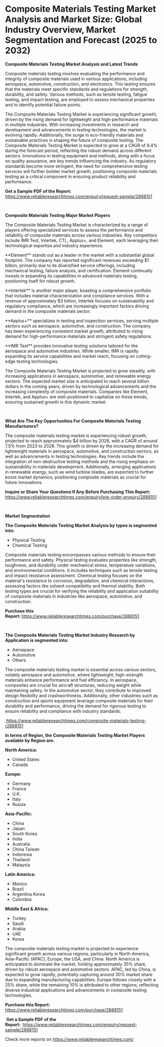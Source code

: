 <p><h1>Composite Materials Testing Market Analysis and Market Size: Global Industry Overview, Market Segmentation and Forecast (2025 to 2032)</h1></p><p><strong>Composite Materials Testing Market Analysis and Latest Trends</strong></p>
<p><p>Composite materials testing involves evaluating the performance and integrity of composite materials used in various applications, including aerospace, automotive, construction, and electronics. This testing ensures that the materials meet specific standards and regulations for strength, durability, and safety. Various methods, such as tensile testing, fatigue testing, and impact testing, are employed to assess mechanical properties and to identify potential failure points.</p><p>The Composite Materials Testing Market is experiencing significant growth, driven by the rising demand for lightweight and high-performance materials in multiple industries. With increasing investments in research and development and advancements in testing technologies, the market is evolving rapidly. Additionally, the surge in eco-friendly materials and sustainable practices is shaping the future of composite testing. The Composite Materials Testing Market is expected to grow at a CAGR of 9.4% during the forecast period, reflecting the robust demand across different sectors. Innovations in testing equipment and methods, along with a focus on quality assurance, are key trends influencing the industry. As regulatory standards become more stringent, the need for comprehensive testing services will further bolster market growth, positioning composite materials testing as a critical component in ensuring product reliability and performance.</p></p>
<p><strong>Get a Sample PDF of the Report:&nbsp;</strong> <a href="https://www.reliableresearchtimes.com/enquiry/request-sample/2888151?utm_campaign=3227&utm_medium=2&utm_source=Github&utm_content=ia&utm_term=14032025&utm_id=composite-materials-testing">https://www.reliableresearchtimes.com/enquiry/request-sample/2888151</a></p>
<p>&nbsp;</p>
<p><strong>Composite Materials Testing Major Market Players</strong></p>
<p><p>The Composite Materials Testing Market is characterized by a range of players offering specialized services to assess the performance and reliability of composite materials across various industries. Key competitors include IMR Test, Intertek, CTL, Applus+, and Element, each leveraging their technological expertise and industry experience.</p><p>**Element** stands out as a leader in the market with a substantial global footprint. The company has reported significant revenues exceeding $1 billion, primarily due to its diversified service offerings, including mechanical testing, failure analysis, and certification. Element continually invests in expanding its capabilities in advanced materials testing, positioning itself for robust growth.</p><p>**Intertek** is another major player, boasting a comprehensive portfolio that includes material characterization and compliance services. With a revenue of approximately $3 billion, Intertek focuses on sustainability and regulatory compliance, which are increasingly important factors driving demand in the composite materials sector.</p><p>**Applus+** specializes in testing and inspection services, serving multiple sectors such as aerospace, automotive, and construction. The company has been experiencing consistent market growth, attributed to rising demand for high-performance materials and stringent safety regulations.</p><p>**IMR Test** provides innovative testing solutions tailored for the aerospace and automotive industries. While smaller, IMR is rapidly expanding its service capabilities and market reach, focusing on cutting-edge testing technologies.</p><p>The Composite Materials Testing Market is projected to grow steadily, with increasing applications in aerospace, automotive, and renewable energy sectors. The expected market size is anticipated to reach several billion dollars in the coming years, driven by technological advancements and the increasing complexity of composite materials. Companies like Element, Intertek, and Applus+ are well-positioned to capitalize on these trends, ensuring sustained growth in this dynamic market.</p></p>
<p>&nbsp;</p>
<p><strong>What Are The Key Opportunities For Composite Materials Testing Manufacturers?</strong></p>
<p><p>The composite materials testing market is experiencing robust growth, projected to reach approximately $4 billion by 2028, with a CAGR of around 7.5% from 2023 to 2028. This growth is driven by the increasing demand for lightweight materials in aerospace, automotive, and construction sectors, as well as advancements in testing technologies. Key trends include the integration of non-destructive testing methods and the rising emphasis on sustainability in materials development. Additionally, emerging applications in renewable energy, such as wind turbine blades, are expected to further boost market dynamics, positioning composite materials as crucial for future innovations.</p></p>
<p><strong>Inquire or Share Your Questions If Any Before Purchasing This Report:</strong> <a href="https://www.reliableresearchtimes.com/enquiry/pre-order-enquiry/2888151?utm_campaign=3227&utm_medium=2&utm_source=Github&utm_content=ia&utm_term=14032025&utm_id=composite-materials-testing">https://www.reliableresearchtimes.com/enquiry/pre-order-enquiry/2888151</a></p>
<p>&nbsp;</p>
<p><strong>Market Segmentation</strong></p>
<p><strong>The Composite Materials Testing Market Analysis by types is segmented into:</strong></p>
<p><ul><li>Physical Testing</li><li>Chemical Testing</li></ul></p>
<p><p>Composite materials testing encompasses various methods to ensure their performance and safety. Physical testing evaluates properties like strength, toughness, and durability under mechanical stress, temperature variations, and environmental conditions. It includes techniques such as tensile testing and impact resistance assessment. Chemical testing focuses on the material's resistance to corrosion, degradation, and chemical interactions, assessing factors like solvent compatibility and thermal stability. Both testing types are crucial for verifying the reliability and application suitability of composite materials in industries like aerospace, automotive, and construction.</p></p>
<p><strong>Purchase this Report:&nbsp;</strong><a href="https://www.reliableresearchtimes.com/purchase/2888151?utm_campaign=3227&utm_medium=2&utm_source=Github&utm_content=ia&utm_term=14032025&utm_id=composite-materials-testing">https://www.reliableresearchtimes.com/purchase/2888151</a></p>
<p>&nbsp;</p>
<p><strong>The Composite Materials Testing Market Industry Research by Application is segmented into:</strong></p>
<p><ul><li>Aerospace</li><li>Automotive</li><li>Others</li></ul></p>
<p><p>The composite materials testing market is essential across various sectors, notably aerospace and automotive, where lightweight, high-strength materials enhance performance and fuel efficiency. In aerospace, composites are crucial for aircraft structures, reducing weight while maintaining safety. In the automotive sector, they contribute to improved design flexibility and crashworthiness. Additionally, other industries such as construction and sports equipment leverage composite materials for their durability and performance, driving the demand for rigorous testing to ensure reliability and compliance with industry standards.</p></p>
<p><a href="https://www.reliableresearchtimes.com/composite-materials-testing-r2888151?utm_campaign=3227&utm_medium=2&utm_source=Github&utm_content=ia&utm_term=14032025&utm_id=composite-materials-testing">&nbsp;https://www.reliableresearchtimes.com/composite-materials-testing-r2888151</a></p>
<p><strong>In terms of Region, the Composite Materials Testing Market Players available by Region are:</strong></p>
<p>
    <p> <strong> North America: </strong>
        <ul>
            <li>United States</li>
            <li>Canada</li>
        </ul>
        </p> 
    <p> <strong> Europe: </strong>
        <ul>
            <li>Germany</li>
            <li>France</li>
            <li>U.K.</li>
            <li>Italy</li>
            <li>Russia</li>
        </ul>
        </p> 
    <p> <strong> Asia-Pacific: </strong>
        <ul>
            <li>China</li>
            <li>Japan</li>
            <li>South Korea</li>
            <li>India</li>
            <li>Australia</li>
            <li>China Taiwan</li>
            <li>Indonesia</li>
            <li>Thailand</li>
            <li>Malaysia</li>
        </ul>
        </p> 
    <p> <strong> Latin America: </strong>
        <ul>
            <li>Mexico</li>
            <li>Brazil</li>
            <li>Argentina Korea</li>
            <li>Colombia</li>
        </ul>
        </p> 
    <p> <strong> Middle East & Africa: </strong>
        <ul>
            <li>Turkey</li>
            <li>Saudi</li>
            <li>Arabia</li>
            <li>UAE</li>
            <li>Korea</li>
        </ul>
    </p>
    </p>
<p><p>The composite materials testing market is projected to experience significant growth across various regions, particularly in North America, Asia-Pacific (APAC), Europe, the USA, and China. North America is anticipated to dominate the market, holding approximately 35% share, driven by robust aerospace and automotive sectors. APAC, led by China, is expected to grow rapidly, potentially capturing around 30% market share due to expanding manufacturing capabilities. Europe follows closely with a 25% share, while the remaining 10% is attributed to other regions, reflecting diverse industrial applications and advancements in composite testing technologies.</p></p>
<p><strong>Purchase this Report: </strong><a href="https://www.reliableresearchtimes.com/purchase/2888151?utm_campaign=3227&utm_medium=2&utm_source=Github&utm_content=ia&utm_term=14032025&utm_id=composite-materials-testing">https://www.reliableresearchtimes.com/purchase/2888151</a></p>
<p>&nbsp;<strong>Get a Sample PDF of the Report:&nbsp;&nbsp;</strong><a href="https://www.reliableresearchtimes.com/enquiry/request-sample/2888151?utm_campaign=3227&utm_medium=2&utm_source=Github&utm_content=ia&utm_term=14032025&utm_id=composite-materials-testing">https://www.reliableresearchtimes.com/enquiry/request-sample/2888151</a></p>
<p><strong></strong></p>
<p>Check more reports on <a href="https://www.reliableresearchtimes.com/?utm_campaign=3227&utm_medium=2&utm_source=Github&utm_content=ia&utm_term=14032025&utm_id=composite-materials-testing">https://www.reliableresearchtimes.com/</a></p>